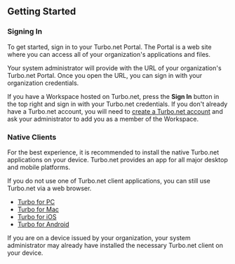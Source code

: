 ## Getting Started

### Signing In

To get started, sign in to your Turbo.net Portal. The Portal is a web site where you can access all of your organization's applications and files.

Your system administrator will provide with the URL of your organization's Turbo.net Portal. Once you open the URL, you can sign in with your organization credentials.

If you have a Workspace hosted on Turbo.net, press the **Sign In** button in the top right and sign in with your Turbo.net credentials. If you don't already have a Turbo.net account, you will need to [create a Turbo.net account](https://turbo.net/signup) and ask your administrator to add you as a member of the Workspace.

### Native Clients

For the best experience, it is recommended to install the native Turbo.net applications on your device. Turbo.net provides an app for all major desktop and mobile platforms.

If you do not use one of Turbo.net client applications, you can still use Turbo.net via a web browser.

* [Turbo for PC](https://turbo.net/download)  
* [Turbo for Mac](https://turbo.net/download)  
* [Turbo for iOS](https://itunes.apple.com/us/app/turbo-net/id1394795519?mt=8)
* [Turbo for Android](https://play.google.com/store/apps/details?id=net.turbo.android.launcher)

If you are on a device issued by your organization, your system administrator may already have installed the necessary Turbo.net client on your device.
